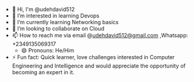- 👋 Hi, I'm @udehdavid512
- 👀 I’m interested in learning Devops
- 🌱 I’m currently learning Networking basics
- 💞️ I’m looking to collaborate on Cloud
- 📫 How to reach me via email @udehdavid512@gmail.com ,Whatsapp: +2349135069317
  - 😄 Pronouns: He/Him
- ⚡ Fun fact: Quick learner, love challenges 
interested in Computer Engineering and Intelligence and would appreciate the opportunity of becoming an expert in it.
<!---
udehdavid512/udehdavid512 is a ✨ special ✨ repository because its `README.md` (this file) appears on your GitHub profile.
You can click the Preview link to take a look at your changes.
--->
